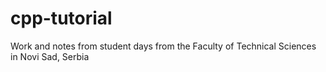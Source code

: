 # cpp-tutorial
Work and notes from student days from the Faculty of Technical Sciences in Novi Sad, Serbia
